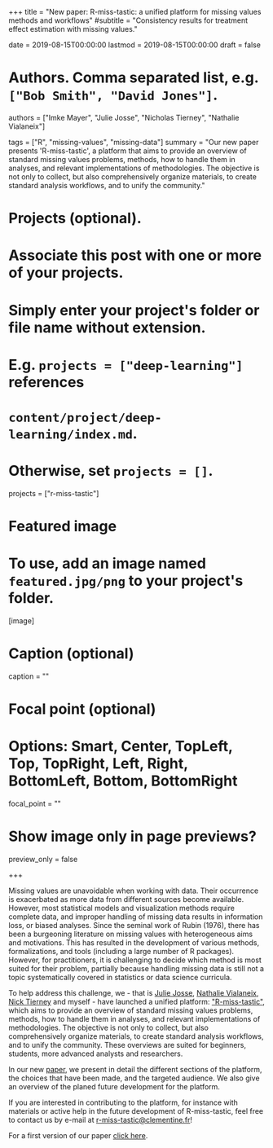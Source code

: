 +++
title = "New paper: R-miss-tastic: a unified platform for missing values methods and workflows"
#subtitle = "Consistency results for treatment effect estimation with missing values."

date = 2019-08-15T00:00:00
lastmod = 2019-08-15T00:00:00
draft = false

# Authors. Comma separated list, e.g. `["Bob Smith", "David Jones"]`.
authors = ["Imke Mayer", "Julie Josse", "Nicholas Tierney", "Nathalie Vialaneix"]

tags = ["R", "missing-values", "missing-data"]
summary = "Our new paper presents 'R-miss-tastic', a platform that aims to provide an overview of standard missing values problems, methods, how to handle them in analyses, and relevant implementations of methodologies. The objective is not only to collect, but also comprehensively organize materials, to create standard analysis workflows, and to unify the community."

# Projects (optional).
#   Associate this post with one or more of your projects.
#   Simply enter your project's folder or file name without extension.
#   E.g. `projects = ["deep-learning"]` references 
#   `content/project/deep-learning/index.md`.
#   Otherwise, set `projects = []`.
projects = ["r-miss-tastic"]

# Featured image
# To use, add an image named `featured.jpg/png` to your project's folder. 
[image]
  # Caption (optional)
   caption = ""

  # Focal point (optional)
  # Options: Smart, Center, TopLeft, Top, TopRight, Left, Right, BottomLeft, Bottom, BottomRight
  focal_point = ""

  # Show image only in page previews?
  preview_only = false

+++

Missing values are unavoidable when working with data. Their occurrence is exacerbated as more data from different sources become available. However, most statistical models and visualization methods require complete data, and improper handling of missing data results in information loss, or biased analyses. Since the seminal work of Rubin (1976), there has been a burgeoning literature on missing values with heterogeneous aims and motivations. This has resulted in the development of various methods, formalizations, and tools (including a large number of R packages). However, for practitioners, it is challenging to decide which method is most suited for their problem, partially because handling missing data is still not a topic systematically covered in statistics or data science curricula. 

To help address this challenge, we - that is [Julie Josse](http://juliejosse.com/), [Nathalie Vialaneix](http://www.nathalievialaneix.eu/), [Nick Tierney](https://www.njtierney.com/) and myself - have launched a unified platform: ["R-miss-tastic"](https://rmisstastic.netlify.com/), which aims to provide an overview of standard missing values problems, methods, how to handle them in analyses, and relevant implementations of methodologies. The objective is not only to collect, but also comprehensively organize materials, to create standard analysis workflows, and to unify the community. These overviews are suited for beginners, students, more advanced analysts and researchers.

In our new [paper](https://arxiv.org/abs/1908.04822), we present in detail the different sections of the platform, the choices that have been made, and the targeted audience. We also give an overview of the planed future development for the platform. 

If you are interested in contributing to the platform, for instance with materials or active help in the future development of R-miss-tastic, feel free to contact us by e-mail at r-miss-tastic@clementine.fr!

For a first version of our paper [click here](https://arxiv.org/abs/1908.04822).

